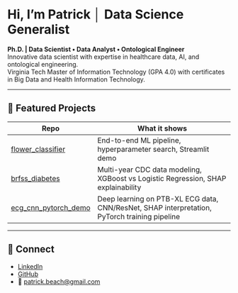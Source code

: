 # Hi, I’m Patrick │ Data Science Generalist

**Ph.D. | Data Scientist • Data Analyst • Ontological Engineer**  
Innovative data scientist with expertise in healthcare data, AI, and ontological engineering.  
Virginia Tech Master of Information Technology (GPA 4.0) with certificates in Big Data and Health Information Technology.

---

## 📌 Featured Projects

| Repo | What it shows |
|------|---------------|
| [flower_classifier](https://github.com/shaolinpat/flower_classifier) | End-to-end ML pipeline, hyperparameter search, Streamlit demo |
| [brfss_diabetes](https://github.com/shaolinpat/brfss_diabetes) | Multi-year CDC data modeling, XGBoost vs Logistic Regression, SHAP explainability |
| [ecg_cnn_pytorch_demo](https://github.com/shaolinpat/ecg_cnn_pytorch_demo) | Deep learning on PTB-XL ECG data, CNN/ResNet, SHAP interpretation, PyTorch training pipeline |

---

## 🔗 Connect

- [LinkedIn](https://www.linkedin.com/in/your-handle)  
- [GitHub](https://github.com/shaolinpat)  
- 📧 patrick.beach@gmail.com
